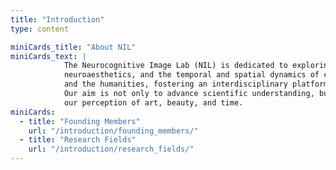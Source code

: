 ```yaml
---
title: "Introduction"
type: content

miniCards_title: "About NIL"
miniCards_text: | 
            The Neurocognitive Image Lab (NIL) is dedicated to exploring the neural foundations of image perception, 
            neuroaesthetics, and the temporal and spatial dynamics of cognition. NIL was founded with the vision of bridging neuroscience 
            and the humanities, fostering an interdisciplinary platform where philosophy, psychology, and brain research converge.
            Our aim is not only to advance scientific understanding, but also to inspire cultural dialogue about how the brain shapes 
            our perception of art, beauty, and time.
miniCards:
  - title: "Founding Members"
    url: "/introduction/founding_members/"
  - title: "Research Fields"
    url: "/introduction/research_fields/"
---
```




